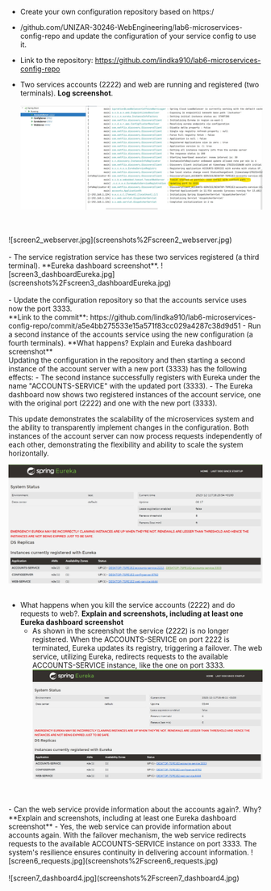 - Create your own configuration repository based on https:/
- /github.com/UNIZAR-30246-WebEngineering/lab6-microservices-config-repo 
and update the configuration of your service config to use it. 

- Link to the repository: https://github.com/lindka910/lab6-microservices-config-repo

- Two services accounts (2222) and web are running and registered (two terminals). **Log screenshot**.
  <br>
  <br>
  ![screen1_accounts.jpg](screenshots%2Fscreen1_accounts.jpg)
<br>
<br>
  ![screen2_webserver.jpg](screenshots%2Fscreen2_webserver.jpg)
<br>
<br>
- The service registration service has these two services registered (a third terminal). **Eureka dashboard screenshot**.
  ![screen3_dashboardEureka.jpg](screenshots%2Fscreen3_dashboardEureka.jpg)
<br>
<br>
- Update the configuration repository so that the accounts service uses now the port 3333. 
<br>**Link to the commit**:
  https://github.com/lindka910/lab6-microservices-config-repo/commit/a5e4bb275533e15a571f83cc029a4287c38d9d51
- Run a second instance of the accounts service using the new configuration (a fourth terminals).
**What happens? Explain and Eureka dashboard screenshot**<br>
  Updating the configuration in the repository and then starting a second instance of the account server with a new port (3333) has the following effects:
  - The second instance successfully registers with Eureka under the name "ACCOUNTS-SERVICE" with the updated port (3333).
  - The Eureka dashboard now shows two registered instances of the account service, one with the original port (2222) and one with the new port (3333).

  This update demonstrates the scalability of the microservices system and the ability to transparently implement changes in the configuration. Both instances of the account server can now process requests independently of each other, demonstrating the flexibility and ability to scale the system horizontally. 
    
  ![screen4_dashboard2.jpg](screenshots%2Fscreen4_dashboard2.jpg)
<br>
<br>
- What happens when you kill the service accounts (2222) and do requests to web?. **Explain and screenshots, including at least one Eureka dashboard screenshot**
  -  As shown in the screenshot the service (2222) is no longer registered. When the ACCOUNTS-SERVICE on port 2222 is terminated, Eureka updates its registry, triggering a failover. The web service, utilizing Eureka, redirects requests to the available ACCOUNTS-SERVICE instance, like the one on port 3333.
  ![screen5_dashboard3.jpg](screenshots%2Fscreen5_dashboard3.jpg)
<br>
<br>
- Can the web service provide information about the accounts again?. Why? **Explain and screenshots, including at least one Eureka dashboard screenshot**
  - Yes, the web service can provide information about accounts again. With the failover mechanism, the web service redirects requests to the available ACCOUNTS-SERVICE instance on port 3333. The system's resilience ensures continuity in delivering account information.
  ![screen6_requests.jpg](screenshots%2Fscreen6_requests.jpg)
<br>
<br>
  ![screen7_dashboard4.jpg](screenshots%2Fscreen7_dashboard4.jpg)
<br>
<br>